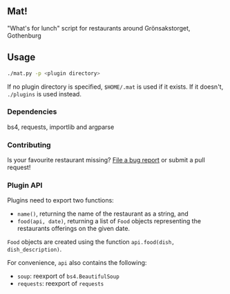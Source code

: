 ## Mat!
"What's for lunch" script for restaurants around Grönsakstorget, Gothenburg

## Usage
```bash
./mat.py -p <plugin directory>
```

If no plugin directory is specified, `$HOME/.mat` is used if it exists.
If it doesn't, `./plugins` is used instead.

### Dependencies
bs4, requests, importlib and argparse

### Contributing
Is your favourite restaurant missing?
[File a bug report](https://github.com/valderman/mat/issues/new)
or submit a pull request!

### Plugin API
Plugins need to export two functions:
* `name()`, returning the name of the restaurant as a string, and
* `food(api, date)`, returning a list of `Food` objects representing
  the restaurants offerings on the given date.

`Food` objects are created using the function
`api.food(dish, dish_description)`.

For convenience, `api` also contains the following:
* `soup`: reexport of `bs4.BeautifulSoup`
* `requests`: reexport of `requests`

